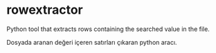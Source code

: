 # rowextractor
Python tool that extracts rows containing the searched value in the file.

Dosyada aranan değeri içeren satırları çıkaran python aracı.
